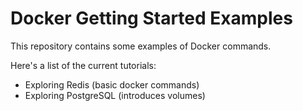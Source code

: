 # Docker Getting Started Examples

This repository contains some examples of Docker commands.

Here's a list of the current tutorials:
- Exploring Redis (basic docker commands)
- Exploring PostgreSQL (introduces volumes)